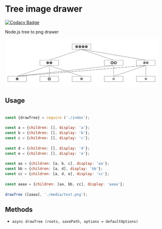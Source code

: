 # Tree image drawer

[![Codacy Badge](https://api.codacy.com/project/badge/Grade/62f45147e98f44da877f100784172ed1)](https://app.codacy.com/app/iliiliiliili/tree-image-drawer?utm_source=github.com&utm_medium=referral&utm_content=iliiliiliili/tree-image-drawer&utm_campaign=Badge_Grade_Dashboard)

Node.js tree to png drawer

![example](media/test.png)

## Usage

```js

const {drawTree} = require ('./index');

const a = {children: [], display: 'a'};
const b = {children: [], display: 'b'};
const c = {children: [], display: 'c'};

const d = {children: [], display: 'd'};
const e = {children: [], display: 'e'};

const aa = {children: [a, b, c], display: 'aa'};
const bb = {children: [a, d], display: 'bb'};
const cc = {children: [a, d, e], display: 'cc'};

const aaaa = {children: [aa, bb, cc], display: 'aaaa'};

drawTree ([aaaa], './media/test.png');

```

## Methods

   - ```async drawTree (roots, savePath, options = defaultOptions)```
